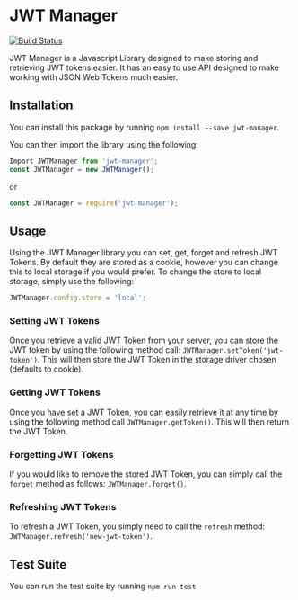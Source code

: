 # JWT Manager

[![Build Status](https://travis-ci.org/GeorgeHanson/jwt-manager.svg?branch=master)](https://travis-ci.org/GeorgeHanson/jwt-manager)

JWT Manager is a Javascript Library designed to make storing and retrieving JWT tokens easier. It has an easy to use API
designed to make working with JSON Web Tokens much easier.

## Installation
You can install this package by running `npm install --save jwt-manager`.

You can then import the library using the following:

```js
Import JWTManager from 'jwt-manager';
const JWTManager = new JWTManager();
````

or

```js
const JWTManager = require('jwt-manager');
```

## Usage
Using the JWT Manager library you can set, get, forget and refresh JWT Tokens. By default they are stored as a cookie, however you can change this to local storage if you would prefer.
To change the store to local storage, simply use the following:
```js
JWTManager.config.store = 'local';
```

### Setting JWT Tokens
Once you retrieve a valid JWT Token from your server, you can store the JWT token by using the following method call: `JWTManager.setToken('jwt-token')`. This will then store the JWT Token in the storage driver chosen (defaults to cookie).

### Getting JWT Tokens
Once you have set a JWT Token, you can easily retrieve it at any time by using the following method call `JWTManager.getToken()`. This will then return the JWT Token.

### Forgetting JWT Tokens
If you would like to remove the stored JWT Token, you can simply call the `forget` method as follows: `JWTManager.forget()`.

### Refreshing JWT Tokens
To refresh a JWT Token, you simply need to call the `refresh` method: `JWTManager.refresh('new-jwt-token')`.

## Test Suite
You can run the test suite by running `npm run test`